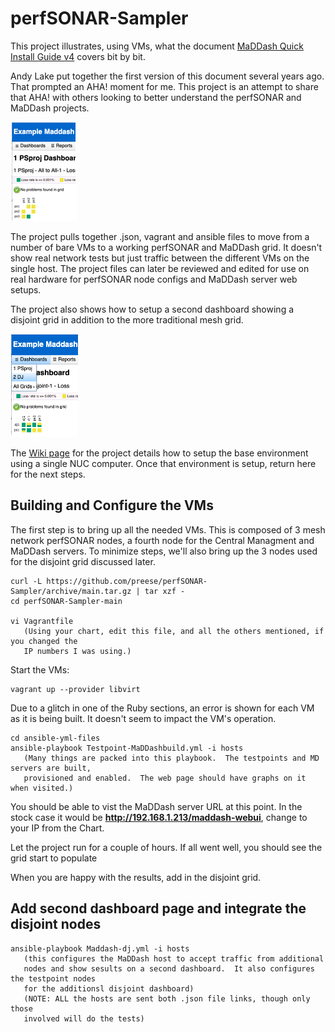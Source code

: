 # perfSONAR-Sampler
This project illustrates, using VMs, what the document [MaDDash Quick Install Guide v4](https://docs.google.com/document/d/1k7FT66MKPy3JjpD5k0OFAFlTpSdFmZ6huhTUDQ2rGGY/edit?usp=sharing) covers bit by bit.

Andy Lake put together the first version of this document several years ago.  That prompted an AHA! moment for me.  This project is an attempt to share that AHA! with others looking to better understand the perfSONAR and MaDDash projects.
<p align="left">
<img src="https://github.com/preese/perfSONAR-Sampler/blob/main/docs/Maingrid.png">
</p>

The project pulls together .json, vagrant and ansible files to move from a number of bare VMs to a working perfSONAR and MaDDash grid.  It doesn't show real network tests but just traffic between the different VMs on the single host.  The project files can later be reviewed and edited for use on real hardware for perfSONAR node configs and MaDDash server web setups.

The project also shows how to setup a second dashboard showing a disjoint grid in addition to the more traditional mesh grid.
<p align="left">
<img src="https://github.com/preese/perfSONAR-Sampler/blob/main/docs/Disjointgrid.png">
</p>

The [Wiki page](../../wiki) for the project details how to setup the base environment using a single NUC computer.  Once that environment is setup, return here for the next steps.

## Building and Configure the VMs
The first step is to bring up all the needed VMs.  This is composed of 3 mesh network perfSONAR nodes, a fourth node for the Central Managment and MaDDash servers.  To minimize steps, we'll also bring up the 3 nodes used for the disjoint grid discussed later.
```
curl -L https://github.com/preese/perfSONAR-Sampler/archive/main.tar.gz | tar xzf -
cd perfSONAR-Sampler-main

vi Vagrantfile
   (Using your chart, edit this file, and all the others mentioned, if you changed the
   IP numbers I was using.)
```

Start the VMs:
```
vagrant up --provider libvirt
```

Due to a glitch in one of the Ruby sections, an error is shown for each VM as it is being built.  It doesn't seem to impact the VM's operation.
```
cd ansible-yml-files
ansible-playbook Testpoint-MaDDashbuild.yml -i hosts
   (Many things are packed into this playbook.  The testpoints and MD servers are built,
   provisioned and enabled.  The web page should have graphs on it when visited.)
```

You should be able to vist the MaDDash server URL at this point.  In the stock case it would be **http://192.168.1.213/maddash-webui**, change to your IP from the Chart.

Let the project run for a couple of hours.  If all went well, you should see the grid start to populate

When you are happy with the results, add in the disjoint grid.

## Add second dashboard page and integrate the disjoint nodes
```
ansible-playbook Maddash-dj.yml -i hosts
   (this configures the MaDDash host to accept traffic from additional 
   nodes and show sesults on a second dashboard.  It also configures the testpoint nodes
   for the additionsl disjoint dashboard)
   (NOTE: ALL the hosts are sent both .json file links, though only those
   involved will do the tests)
